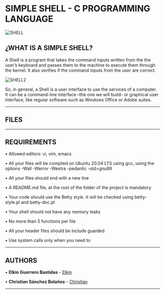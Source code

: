 # SIMPLE SHELL - C PROGRAMMING LANGUAGE 

![SHELL](https://media.giphy.com/media/26tn33aiTi1jkl6H6/giphy.gif)

## ¿WHAT IS A SIMPLE SHELL?

A Shell is a program that takes the command inputs written from the the user’s keyboard and passes them to the machine to execute them through the kernel. It also verifies if the command inputs from the user are correct.

![SHELL2](https://ibb.co/dKc0QYM)

So, in general, a Shell is a user interface to use the services of a computer. It can be a command-line interface –the one we will build- or graphical user interface, like regular software such as Windows Office or Adobe suites.

---

## FILES



---

## REQUIREMENTS

• Allowed editors: vi, vim, emacs

• All your files will be compiled on Ubuntu 20.04 LTS using gcc, using the options -Wall -Werror -Wextra -pedantic -std=gnu89

• All your files should end with a new line

• A README.md file, at the root of the folder of the project is mandatory

• Your code should use the Betty style. It will be checked using betty-style.pl and betty-doc.pl

• Your shell should not have any memory leaks

• No more than 5 functions per file

• All your header files should be include guarded

• Use system calls only when you need to

---

## AUTHORS

• **Elkin Guerrero Bastidas** - [Elkin](https://github.com/elkinguerrero007)

• **Christian Sánchez Bolaños** – [Christian](https://github.com/cristaker)

---




